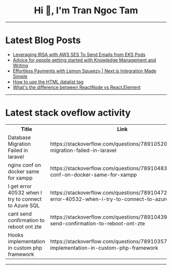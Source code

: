 <h1 align="center">Hi 👋, I'm Tran Ngoc Tam</h1>

---

# Latest Blog Posts 
<!-- BLOG-POST-LIST:START -->
- [Leveraging IRSA with AWS SES To Send Emails from EKS Pods](https://dev.to/stintrilamah/leveraging-irsa-with-aws-ses-to-send-emails-from-eks-pods-c8c)
- [Advice for people getting started with Knowledge Management and Writing](https://dev.to/dsebastien/advice-for-people-getting-started-with-knowledge-management-and-writing-3h1b)
- [Effortless Payments with Lemon Squeezy | Next.js Integration Made Simple](https://dev.to/brokarim/effortless-payments-with-lemon-squeezy-nextjs-integration-made-simple-1k1o)
- [How to use the HTML datalist tag](https://dev.to/mike_andreuzza/how-to-use-the-html-datalist-tag-o65)
- [What&#39;s the difference between ReactNode vs React.Element](https://dev.to/nattive/whats-the-difference-between-reactnode-vs-reactelement-cgc)
<!-- BLOG-POST-LIST:END -->

---

# Latest stack oveflow activity
<table>
  <tr><th>Title</th><th>Link</th></tr>
  <!-- STACKOVERFLOW:START --><tr><td>Database Migration Failed in laravel</td><td>https://stackoverflow.com/questions/78910520/database-migration-failed-in-laravel</td></tr><tr><td>nginx conf on docker same for xampp</td><td>https://stackoverflow.com/questions/78910483/nginx-conf-on-docker-same-for-xampp</td></tr><tr><td>I get error 40532 when I try to connect to Azure SQL</td><td>https://stackoverflow.com/questions/78910472/i-get-error-40532-when-i-try-to-connect-to-azure-sql</td></tr><tr><td>cant send confirmation to reboot ont zte</td><td>https://stackoverflow.com/questions/78910439/cant-send-confirmation-to-reboot-ont-zte</td></tr><tr><td>Hooks implementation in custom php framework</td><td>https://stackoverflow.com/questions/78910357/hooks-implementation-in-custom-php-framework</td></tr><!-- STACKOVERFLOW:END -->
</table>

---


